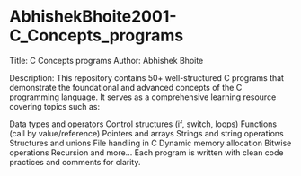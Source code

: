 # AbhishekBhoite2001-C_Concepts_programs
Title: C Concepts programs
Author: Abhishek Bhoite

Description:
This repository contains 50+ well-structured C programs that demonstrate the foundational and advanced concepts of the C programming language. It serves as a comprehensive learning resource covering topics such as:

Data types and operators
Control structures (if, switch, loops)
Functions (call by value/reference)
Pointers and arrays
Strings and string operations
Structures and unions
File handling in C
Dynamic memory allocation
Bitwise operations
Recursion and more...
Each program is written with clean code practices and comments for clarity. 
